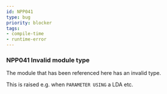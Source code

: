 ```yaml
---
id: NPP041
type: bug
priority: blocker
tags:
- compile-time 
- runtime-error 
---
```


### NPP041 Invalid module type
The module that has been referenced here has an invalid type.

This is raised e.g. when `PARAMETER USING` a LDA etc.
